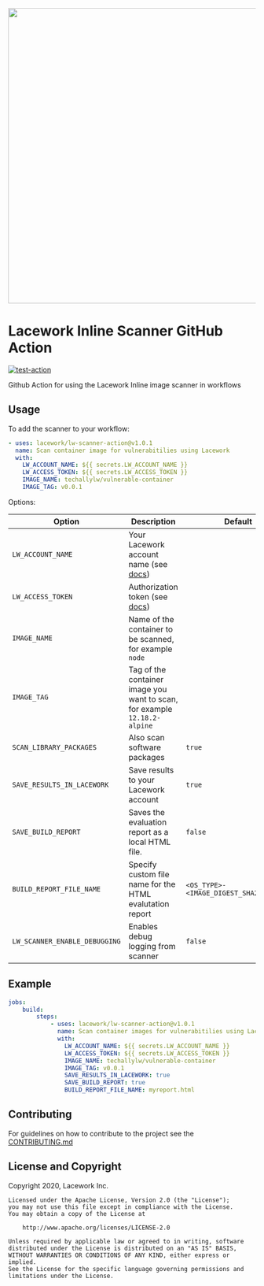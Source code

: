 <img src="https://techally-content.s3-us-west-1.amazonaws.com/public-content/lacework_logo_full.png" width="600">

# Lacework Inline Scanner GitHub Action

[![test-action](https://github.com/lacework/lw-scanner-action/actions/workflows/test-action.yaml/badge.svg?branch=main)](https://github.com/lacework/lw-scanner-action/actions/workflows/test-action.yaml)

Github Action for using the Lacework Inline image scanner in workflows

## Usage

To add the scanner to your workflow:

```yaml
- uses: lacework/lw-scanner-action@v1.0.1
  name: Scan container image for vulnerabitilies using Lacework
  with:
    LW_ACCOUNT_NAME: ${{ secrets.LW_ACCOUNT_NAME }} 
    LW_ACCESS_TOKEN: ${{ secrets.LW_ACCESS_TOKEN }}
    IMAGE_NAME: techallylw/vulnerable-container
    IMAGE_TAG: v0.0.1
```

Options:

| Option                     | Description                                                                                                                                      | Default                                |
|----------------------------|--------------------------------------------------------------------------------------------------------------------------------------------------|----------------------------------------|
| `LW_ACCOUNT_NAME`          | Your Lacework account name (see [docs](https://docs.lacework.com/integrate-inline-scanner#configure-authentication-using-environment-variables)) |                                        |
| `LW_ACCESS_TOKEN`          | Authorization token (see [docs](https://docs.lacework.com/integrate-inline-scanner#obtain-the-inline-scanner-and-authorization-token))           |                                        |
| `IMAGE_NAME`               | Name of the container to be scanned, for example `node`                                                                                          |                                        |
| `IMAGE_TAG`                | Tag of the container image you want to scan, for example `12.18.2-alpine`                                                                        |                                        |
| `SCAN_LIBRARY_PACKAGES`    | Also scan software packages                                                                                                                      | `true`                                 |
| `SAVE_RESULTS_IN_LACEWORK` | Save results to your Lacework account                                                                                                            | `true`                                 |
| `SAVE_BUILD_REPORT`        | Saves the evaluation report as a local HTML file.                                                                                                | `false`                                |
| `BUILD_REPORT_FILE_NAME`   | Specify custom file name for the HTML evalutation report                                                                                         | `<OS_TYPE>-<IMAGE_DIGEST_SHA256>.html` |
| `LW_SCANNER_ENABLE_DEBUGGING` | Enables debug logging from scanner  | `false` |

## Example

```yaml
jobs:
    build:
        steps:
            - uses: lacework/lw-scanner-action@v1.0.1
              name: Scan container images for vulnerabitilies using Lacework
              with:
                LW_ACCOUNT_NAME: ${{ secrets.LW_ACCOUNT_NAME }} 
                LW_ACCESS_TOKEN: ${{ secrets.LW_ACCESS_TOKEN }}
                IMAGE_NAME: techallylw/vulnerable-container
                IMAGE_TAG: v0.0.1
                SAVE_RESULTS_IN_LACEWORK: true
                SAVE_BUILD_REPORT: true
                BUILD_REPORT_FILE_NAME: myreport.html
```

## Contributing

For guidelines on how to contribute to the project see the [CONTRIBUTING.md](CONTRIBUTING.md)

## License and Copyright

Copyright 2020, Lacework Inc.

```
Licensed under the Apache License, Version 2.0 (the "License");
you may not use this file except in compliance with the License.
You may obtain a copy of the License at

    http://www.apache.org/licenses/LICENSE-2.0

Unless required by applicable law or agreed to in writing, software
distributed under the License is distributed on an "AS IS" BASIS,
WITHOUT WARRANTIES OR CONDITIONS OF ANY KIND, either express or implied.
See the License for the specific language governing permissions and
limitations under the License.
